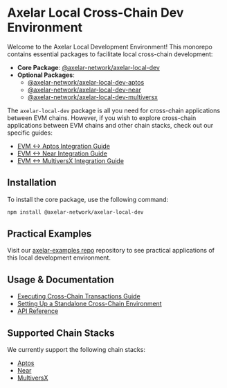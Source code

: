 # Axelar Local Cross-Chain Dev Environment

Welcome to the Axelar Local Development Environment! This monorepo contains essential packages to facilitate local cross-chain development:

- **Core Package**: [@axelar-network/axelar-local-dev](./packages/axelar-local-dev/)
- **Optional Packages**:
  - [@axelar-network/axelar-local-dev-aptos](./packages/axelar-local-dev-aptos/)
  - [@axelar-network/axelar-local-dev-near](./packages/axelar-local-dev-near/)
  - [@axelar-network/axelar-local-dev-multiversx](./packages/axelar-local-dev-multiversx/)

The `axelar-local-dev` package is all you need for cross-chain applications between EVM chains. However, if you wish to explore cross-chain applications between EVM chains and other chain stacks, check out our specific guides:

- [EVM <-> Aptos Integration Guide](./packages/axelar-local-dev-aptos/README.md#configuration)
- [EVM <-> Near Integration Guide](./packages/axelar-local-dev-near/README.md#configuration)
- [EVM <-> MultiversX Integration Guide](./packages/axelar-local-dev-multiversx/README.md#configuration)

## Installation

To install the core package, use the following command:

```bash
npm install @axelar-network/axelar-local-dev
```

## Practical Examples

Visit our [axelar-examples repo](https://github.com/axelarnetwork/axelar-examples/) repository to see practical applications of this local development environment.

## Usage & Documentation

- [Executing Cross-Chain Transactions Guide](./docs/guide_basic.md)
- [Setting Up a Standalone Cross-Chain Environment](./docs/guide_create_and_exports.md)
- [API Reference](./docs/api_reference.md)

## Supported Chain Stacks

We currently support the following chain stacks:

- [Aptos](./packages/axelar-local-dev-aptos/)
- [Near](./packages/axelar-local-dev-near/)
- [MultiversX](./packages/axelar-local-dev-multiversx/)
